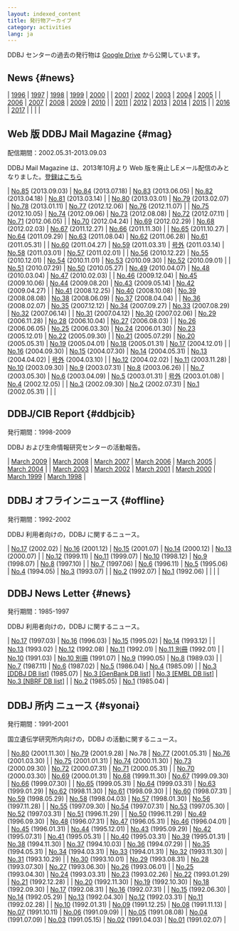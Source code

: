```yaml
---
layout: indexed_content
title: 発行物アーカイブ
category: activities
lang: ja
---
```


DDBJ センターの過去の発行物は [Google Drive](https://drive.google.com/drive/u/2/folders/1Q9-RtK-maEp7HsYq0i9k-MxOTSldMr7G) から公開しています。

## News {#news}

| [1996](/news/ja/?year%5B%5D=1996) | [1997](/news/ja/?year%5B%5D=1997) | [1998](/news/ja/?year%5B%5D=1998) | [1999](/news/ja/?year%5B%5D=1999) | [2000](/news/ja/?year%5B%5D=2000) |
| [2001](/news/ja/?year%5B%5D=2001) | [2002](/news/ja/?year%5B%5D=2002) | [2003](/news/ja/?year%5B%5D=2003) | [2004](/news/ja/?year%5B%5D=2004) | [2005](/news/ja/?year%5B%5D=2005) |
| [2006](/news/ja/?year%5B%5D=2006) | [2007](/news/ja/?year%5B%5D=2007) | [2008](/news/ja/?year%5B%5D=2008) | [2009](/news/ja/?year%5B%5D=2009) | [2010](/news/ja/?year%5B%5D=2010) |
| [2011](/news/ja/?year%5B%5D=2011) | [2012](/news/ja/?year%5B%5D=2012) | [2013](/news/ja/?year%5B%5D=2013) | [2014](/news/ja/?year%5B%5D=2014) | [2015](/news/ja/?year%5B%5D=2015) |
| [2016](/news/ja/?year%5B%5D=2016) | [2017](/news/ja/?year%5B%5D=2017) |                                       |                                       |                                       |

## Web 版 DDBJ Mail Magazine {#mag}

配信期間：2002.05.31-2013.09.03

DDBJ Mail Magazine は、2013年10月より Web 版を廃止しEメール配信のみとなりました。[登録はこちら](/subscribe-ddbj.html)

| [No.85](https://drive.google.com/file/d/1S8PcjiLhvOoy34SQpLb5g8EjWn2Gs8Z8) (2013.09.03) | [No.84](https://drive.google.com/file/d/1GPfMSDI86QF0iTL4EdLjPAIhhPa9WcoW) (2013.07.18) | [No.83](https://drive.google.com/file/d/1lw4WMRnZIL5qPZ707KKD46izoN6Xe-Gb) (2013.06.05) | [No.82](https://drive.google.com/file/d/1g2R_dZzrmOPCDTDxvbppNHK2HJoOqm2h) (2013.04.18) | [No.81](https://drive.google.com/file/d/1o5fyp92KOVZOf_LhpJEs-l0I9P9ZwgQ3) (2013.03.14) |
| [No.80](https://drive.google.com/file/d/15Vn0jBQN6UrPzBtBNY4vrrOrTSj8VPiR) (2013.03.01) | [No.79](https://drive.google.com/file/d/1LQtFaKI6penRGG7A7BRcW4z2nGkHvwdJ) (2013.02.07) | [No.78](https://drive.google.com/file/d/1gs53vYqbxMDRrRrzTmTgHY5teAyuk7Ut) (2013.01.11) | [No.77](https://drive.google.com/file/d/1sqmrxBQRh4jks-Ptl7oqw80Ghy5w2fTn) (2012.12.06) | [No.76](https://drive.google.com/file/d/1aU1uKTK2Mqa2UgBE9zP9v5WlDbflIcuD) (2012.11.07) |
| [No.75](https://drive.google.com/file/d/1t7gh-awMeYU1BXdps_FzObrPkB_g3F9j) (2012.10.05) | [No.74](https://drive.google.com/file/d/1tIu1pGbzPmpjzLrURwUcNZuUOySkdXbh) (2012.09.06) | [No.73](https://drive.google.com/file/d/1buIJ24Yg6QjVecq70G2WT1DVDyUCBUvr) (2012.08.08) | [No.72](https://drive.google.com/file/d/1LqPLcdVnhvZL2ZVRb--HzpcVyQ0OtZSF) (2012.07.11) | [No.71](https://drive.google.com/file/d/1pVuVz8gQgNeV0ymvp13vy2bXwXnOc8bw) (2012.06.05) |
| [No.70](https://drive.google.com/file/d/1QFV53aLjvTpPe6VA3ZdI9N7AU5mFi8pV) (2012.04.24) | [No.69](https://drive.google.com/file/d/1bCg7MHmCb2LJSzmEYTnVlMkC4xr39bWL) (2012.02.29) | [No.68](https://drive.google.com/file/d/1ECL1iM7WR9yHba5sM2qyhYIsIboDNiV0) (2012.02.03) | [No.67](https://drive.google.com/file/d/1_Pch3BArVZjFqxIc0l2oDJpChDZ13zZo) (2011.12.27) | [No.66](https://drive.google.com/file/d/1mtBo6zDwDblluBuduY1xuFbGFGl3PJCq) (2011.11.30) |
| [No.65](https://drive.google.com/file/d/1c3qddaRrhqvb7LfYfMyCXXiXk-TZWsCp) (2011.10.27) | [No.64](https://drive.google.com/file/d/1IIq36tHBnBd9Zy4rdDhSAmaudQiwQ1Ys) (2011.09.29) | [No.63](https://drive.google.com/file/d/1kq5VTBJA1w1C8eW76p-TbfrHRT7ESQq_) (2011.08.04) | [No.62](https://drive.google.com/file/d/17rsk_pGWIHsmME9lDJNM-9r6YkLR2v-O) (2011.06.28) | [No.61](https://drive.google.com/file/d/11bVM5sW2ZY4poCoSF2IprDiNwlZbW_4J) (2011.05.31) |
| [No.60](https://drive.google.com/file/d/14G8ZYsxJnL1SOHbB37il2Edr5EfqCGnZ) (2011.04.27) | [No.59](https://drive.google.com/file/d/1nzob_y65xh2ukMdiplY9aUxVRw8AK7gi) (2011.03.31) | [号外](https://drive.google.com/file/d/1QSG392bHf3JuUigIEC94IpWugQrV7Otf) (2011.03.14)    | [No.58](https://drive.google.com/file/d/1FO2n6EtQklC9IzxYBI6zezCui13Lx9-U) (2011.03.01) | [No.57](https://drive.google.com/file/d/1y34RN6jncT9dZXm56_s_xY82FDm2UMCo) (2011.02.01) |
| [No.56](https://drive.google.com/file/d/1JnQTpTaDVRTsxPtuu4POyPNeQAVb1FLU) (2010.12.22) | [No.55](https://drive.google.com/file/d/1vbHmW1Mve7cBSIvu4tvN9LVndpY7m-wg) (2010.12.01) | [No.54](https://drive.google.com/file/d/1SDWuoiJ-A3LBgcgzcZtsVxBWX8podAZd) (2010.11.01) | [No.53](https://drive.google.com/file/d/1skFM--FAQ1jMaAwMJ0mvjGNc3v5aP9Nl) (2010.09.30) | [No.52](https://drive.google.com/file/d/15n5hbXUWncG8U2ERHYS6VIASCd1QOEP_) (2010.09.01) |
| [No.51](https://drive.google.com/file/d/1ekPU-QfbBpzBxcaHRehzpkPqjbSDTmdg) (2010.07.29) | [No.50](https://drive.google.com/file/d/1FjxfhWOZOsVPhaWlCuCT8yUzCFDhbqup) (2010.05.27) | [No.49](https://drive.google.com/file/d/1XPdObIF2Ju3RuQODF-BBbR7cPm9ugj4F) (2010.04.07) | [No.48](https://drive.google.com/file/d/1_f2m20VtZk7-6LLEUHF4UlBkXV7I4ojX) (2010.03.04) | [No.47](https://drive.google.com/file/d/114ix2FTXkMt1RW6CJn908djuTYVXVKW-) (2010.02.03) |
| [No.46](https://drive.google.com/file/d/1kkdinU7TC1ltMyqtErhg9ngJ-U535_TR) (2009.12.04) | [No.45](https://drive.google.com/file/d/1W7Dln6tE3_QUAaM8rccOkMQx0c8vIUGy) (2009.10.06) | [No.44](https://drive.google.com/file/d/1eKRFnf-FRelxdfGfYxXSXsEAeGeSqC_2) (2009.08.20) | [No.43](https://drive.google.com/file/d/1-tK1r0618JG50dyo7ezb0RCBTvvJdzAB) (2009.05.14) | [No.42](https://drive.google.com/file/d/11YB7-mbzh-rslDNPD1WtsDL3XZxk3pKk) (2009.04.27) |
| [No.41](https://drive.google.com/file/d/1FEhFWEVSc33_2Wh9L-cY6XuJWPQUeawO) (2008.12.25) | [No.40](https://drive.google.com/file/d/1bpkbSYwnXp2KeiqeCJAGjK6zWTFdj_oy) (2008.10.08) | [No.39](https://drive.google.com/file/d/1YS1bkPbHC6GqwwW24vxcv9_CI-DW6l2D) (2008.08.08) | [No.38](https://drive.google.com/file/d/1N0nebOHRzKGkYmDaRN7YeyupcLBlr8QI) (2008.06.09) | [No.37](https://drive.google.com/file/d/1D_kdTqeQKbF-LVjCoZknB46l6Wp4hT_X) (2008.04.04) |
| [No.36](https://drive.google.com/file/d/1L1XimUTWI35g6LwZxzmPRQAcfAaqZEMX) (2008.02.07) | [No.35](https://drive.google.com/file/d/1dhBtlNv4HqSAbLGIUnHCjqfP08_8mGJT) (2007.12.12) | [No.34](https://drive.google.com/file/d/1KILMR0bcpNIdsTVcx-9-hHnBosfweJDr) (2007.09.27) | [No.33](https://drive.google.com/file/d/1tklAjvKyNhkQK9F62BwFMN8V3ZnzcdDH) (2007.08.29) | [No.32](https://drive.google.com/file/d/1XR_zvIeSBL_juGCyaJvkdZPGjyjBoKHh) (2007.06.14) |
| [No.31](https://drive.google.com/file/d/192Tb7dojAtJm2FTb2wqkJCTA3M6JPfGJ) (2007.04.12) | [No.30](https://drive.google.com/file/d/1y6DAfAxMZ8HZ95VwQO2-n3Gb9vmCpvBX) (2007.02.06) | [No.29](https://drive.google.com/file/d/14k4l-nWTHGG_NIf95bdacvqlrTVuRLSw) (2006.11.28) | [No.28](https://drive.google.com/file/d/1c6QLRBnHixU7D3PyrgNdgOodJ7IFg1LR) (2006.10.04) | [No.27](https://drive.google.com/file/d/14KcPQDkjeq9QfsiKHXw6PLITGf9PTTZH) (2006.08.03) |
| [No.26](https://drive.google.com/file/d/1M31uHYT475hkCYQjh_gHzOmJUWq6um4u) (2006.06.05) | [No.25](https://drive.google.com/file/d/1Vv_BrMrp85xX8Vv7tbw38jcsBMXvpSPZ) (2006.03.30) | [No.24](https://drive.google.com/file/d/1t_Ls10r0hybYlfFKoGCxTky9vX4A-lb4) (2006.01.30) | [No.23](https://drive.google.com/file/d/1_WAUva0jPzaU5GX4p98HDtD2n21CA8PG) (2005.12.01) | [No.22](https://drive.google.com/file/d/1cjzKiRtodhobcn7fW7DspH-02qZpbAy4) (2005.09.30) |
| [No.21](https://drive.google.com/file/d/1Etr0ktQG0kBj29T-Y0h5-9a7-sw31nry) (2005.07.29) | [No.20](https://drive.google.com/file/d/1hUWw2GkXMjR_92NnLM2juGAcAY60HMtp) (2005.05.31) | [No.19](https://drive.google.com/file/d/1BT_NYV-2WiPVROVBAsky-bZyZJQVqQ8w) (2005.04.01) | [No.18](https://drive.google.com/file/d/19wlZ8Q1sYF9FKuXhGrBz8SLBOPYY6jTA) (2005.01.31) | [No.17](https://drive.google.com/file/d/1jNMfse0u_ef4wujiwkUhT3tSvZpHnRij) (2004.12.01) |
| [No.16](https://drive.google.com/file/d/1N4G9Qz-iPMUPyG1GJ1ctUZ4l48TEGYUc) (2004.09.30) | [No.15](https://drive.google.com/file/d/1k2ZM4FLb1eTsjVlWyRisC7EpevT8sa7j) (2004.07.30) | [No.14](https://drive.google.com/file/d/1nTlRt7JDN9pOAh9nPji2bJf1XLCqLluI) (2004.05.31) | [No.13](https://drive.google.com/file/d/1V2pC0tLesEaiu8qo4d8gk5LLm0-O-ffb) (2004.04.02) | [号外](https://drive.google.com/file/d/1kTQf1Zrre1c22fpN-3eYd6qWK5v0URf0) (2004.03.10)    |
| [No.12](https://drive.google.com/file/d/1N9FmWEUZw2aBk0vEYagbMnS2KMC13QFJ) (2004.02.02) | [No.11](https://drive.google.com/file/d/1RebLVWGiFfPWMGXlSEf3fHger-pB1IHK) (2003.11.28) | [No.10](https://drive.google.com/file/d/1RdZICWMvgWKLN9qAQYIfh8ZylP3KvCD7) (2003.09.30) | [No.9](https://drive.google.com/file/d/1jCBmqGTL8hQnybIEmbmc4F9-wvTnRTLb) (2003.07.31)  | [No.8](https://drive.google.com/file/d/1zk2rRB_F19xJEzoCcMWpnfGeMCOZ-x-z) (2003.06.26)  |
| [No.7](https://drive.google.com/file/d/1D05VB_pRkGZVuHDzY8kZOuHxSlRt3pTS) (2003.05.30)  | [No.6](https://drive.google.com/file/d/1ruNLwXbbq_TCboYOXzj6aqiwZMHB9s7v) (2003.04.09)  | [No.5](https://drive.google.com/file/d/1v5PNTE8zBVhPMPqPlhPZC-Ye1PCF8HjG) (2003.01.31)  | [号外](https://drive.google.com/file/d/1hSKQedOjMNllEAkgM3RlkAoKETxsGl0N) (2003.01.08)    | [No.4](https://drive.google.com/file/d/1nBmdm-vTT_VPazq0x7mB6tanO4M9jQ6D) (2002.12.05)  |
| [No.3](https://drive.google.com/file/d/1BzPhg3ORtRAoRaBmoVNMm3FJSHIh1mJQ) (2002.09.30)  | [No.2](https://drive.google.com/file/d/1WvAG7J_PhawZRcNH7jOfhansUQ2oMrbs) (2002.07.31)  | [No.1](https://drive.google.com/file/d/1782Hd6NEwYADTgMCwtS_B2tlgNgbs_ze) (2002.05.31)  |                                                                                         |                                                                                         |

## DDBJ/CIB Report {#ddbjcib}

発行期間：1998-2009

DDBJ および生命情報研究センターの活動報告。

| [March 2009](https://drive.google.com/file/d/1_PylGS_Ekw8j7vxXHIElCjD2Sw-GSHTQ) | [March 2008](https://drive.google.com/file/d/1cEOf5fuf_BpEZ4KxciHtktf22lhweAXa) | [March 2007](https://drive.google.com/file/d/11O1x5ro6FP6Jc5uF-V5WjY-x1VPWqxQ4) | [March 2006](https://drive.google.com/file/d/1RUd6UtgsEgm0zRqcNTntjvARZZKby5Mb) | [March 2005](https://drive.google.com/file/d/1J1TaSzjmVjjKSQv_nrVpBf0OwjCm1GSc) | [March 2004](https://drive.google.com/file/d/1tBmFsA6LGn6gdN_99LRy46MRfkQXlVbl) |
| [March 2003](https://drive.google.com/file/d/1kDxJw2x7hVZDX6w7djY6XBhx5fgm_nOU) | [March 2002](https://drive.google.com/file/d/1uHkebT1GYufCIRAzVUDrxJvo5_O-LfZW) | [March 2001](https://drive.google.com/file/d/1PFUaYMbmM7WN6K67qzV2gIf4Qq-KMuJn) | [March 2000](https://drive.google.com/file/d/1gUrxSS26VQpBTwmb1DqP2ulpmqnp9W6_) | [March 1999](https://drive.google.com/file/d/1Hjj41AmvAx5dqIzjYNHj1jgYf-wBodzM) | [March 1998](https://drive.google.com/file/d/1td2chHkldkgg3YfzXMyI9_YPe6lwkawa) |

## DDBJ オフラインニュース {#offline}

発行期間：1992-2002

DDBJ 利用者向けの，DDBJ に関するニュース。

| [No.17](https://drive.google.com/file/d/1XFL0P35ALJxldveqn7i2_0wdJyX7A-9f) (2002.02) | [No.16](https://drive.google.com/file/d/1gMCpY39v02wFc6ohQqbjwvN1MrgAECAM) (2001.12) | [No.15](https://drive.google.com/file/d/1j8wgvx0Y5FhleDjcnBZ_0OYScwjyElX_) (2001.07) | [No.14](https://drive.google.com/file/d/1i6_XVbR4ZbBfmavG7M8Y3Q36MayklW19) (2000.12) | [No.13](https://drive.google.com/file/d/1OefXFQI87aVEnGJCKyvVOq4X3bdDc75j) (2000.07) |
| [No.12](https://drive.google.com/file/d/1sS_seXHyYHj3H52Fday6QuMWyxxC1UeO) (1999.11) | [No.11](https://drive.google.com/file/d/1P6TaepSnmWdPDGoqX9ca4XmRXYcFv0WM) (1999.07) | [No.10](https://drive.google.com/file/d/1TVlImRNjmHWqn6k5DKZ1IM_W6wq7HSIB) (1998.12) | [No.9](https://drive.google.com/file/d/1Vx975ZfxdhThoeoVK38P49UqYwD2wO0c) (1998.07)  | [No.8](https://drive.google.com/file/d/1WFh0X-jZ6VDLJfykn7r5KATozFS9F4vm) (1997.10)  |
| [No.7](https://drive.google.com/file/d/1_AXuV_1Oz7Lzej78nns4E9tQi8QOCjfW) (1997.06)  | [No.6](https://drive.google.com/file/d/1OVn42oeDNs02U7xf657sLt7IonFJH4iZ) (1996.11)  | [No.5](https://drive.google.com/file/d/1asigzNh_czF41V4nCyrLCwW0kwjsnro7) (1995.06)  | [No.4](https://drive.google.com/file/d/11R1kXuSF48wn7DMvRNwq5lr1FYB31zv_) (1994.05)  | [No.3](https://drive.google.com/file/d/1Fz5mwxNDKZKWqIBYP9E2MqCYxZxviRwc) (1993.07)  |
| [No.2](https://drive.google.com/file/d/1QE4LiF1yTJyrELqpn1fxn3th_yX3C32K) (1992.07)  | [No.1](https://drive.google.com/file/d/1M72IGYP60fxCB60fhoGeP9-OCiwFoAT7) (1992.06)  |                                                                                      |                                                                                      |                                                                                      |

## DDBJ News Letter {#news}

発行期間：1985-1997

DDBJ 利用者向けの，DDBJ に関するニュース。

|  [No.17](https://drive.google.com/file/d/1MoZZ8kQE7o9OT6VSbz35h5uB75WWOa41) (1997.03)  |  [No.16](https://drive.google.com/file/d/1ojP8Q_oPrBAtSpbYJAHM67qNufNPSOeJ) (1996.03)  |  [No.15](https://drive.google.com/file/d/1JBkzjRJ1RwtQ2sQYB3rqruakZGA1RYFu) (1995.02)  |  [No.14](https://drive.google.com/file/d/1ap3UK8VRoLbYS7LMrkF65AiK5s3tyz8m) (1993.12)  |
|  [No.13](https://drive.google.com/file/d/1OqxLvuhCyk2DD8l6j1FbE2u-6ij1UQAg) (1993.02)  |  [No.12](https://drive.google.com/file/d/1a4x7FQRBoTMQhU0yTalQkf-xXnDMuAL4) (1992.08)  |  [No.11](https://drive.google.com/file/d/1t-uIaoEs_gtBlA1PCnuc97B4Xl8q3WwS) (1992.01)  |  [No.11 別冊](https://drive.google.com/file/d/1fK-ww0vYXUH-YHrCUwUYcBCMAZq-E5H3) (1992.01)  |
|  [No.10](https://drive.google.com/file/d/1Yqij6CSgfi_ZhdeVrsTfeTKSzfsOqGGJ) (1991.03)  |  [No.10 別冊](https://drive.google.com/file/d/1AkEC4se6A5lqEMB2wwbwl0ofm3WBtZJr) (1991.07)  |  [No.9](https://drive.google.com/file/d/1BTxK_y7H8qkZbB6fIGXtzUxs9wP3TFXE) (1990.05)  |  [No.8](https://drive.google.com/file/d/1dBMaJwUFKzEeA9bdRFF69REGzAf78Jni) (1989.03)  |
|  [No.7](https://drive.google.com/file/d/1lwChj3l7c_OevRfQ7KgYFjrrVozQ7Udi) (1987.11)  |  [No.6](https://drive.google.com/file/d/18jMFl2QaEqnUG0iYUQ1bml5w_VTBSd0l) (1987.02)  |  [No.5](https://drive.google.com/file/d/1lc7jy6mJM459cDDpOuQumSsKzmzwuFVy) (1986.04)  |  [No.4](https://drive.google.com/file/d/1ROYAQFRh8jzB5SN-UVHJ3Yv5hKZl12rf) (1985.09)  |
|  [No.3 [DDBJ DB list]](https://drive.google.com/file/d/17uVqPmj_i8naRZTCvpLSvAVWpY8a4Fkf) (1985.07)  |  [No.3 [GenBank DB list]](https://drive.google.com/file/d/1a9eBvLOagepnhRKnVKGq84nzE4ib690g)  |  [No.3 [EMBL DB list]](https://drive.google.com/file/d/1YDA04EUJI__u4vzXIju_ymlVVT-qQeZc)  |  [No.3 [NBRF DB list]](https://drive.google.com/file/d/1tleuyh0rgqSZ9dvnKYDr8OoAwQsmI4Fg)  |
|  [No.2](https://drive.google.com/file/d/1_gHDBExgEzi3igdiEY4dE_iLMtorSAyM) (1985.05)  |  [No.1](https://drive.google.com/file/d/1ScRDP-0Z2qnRspCnPsv09BS4_F4o-tNC) (1985.04)  |

## DDBJ 所内 ニュース {#syonai}

発行期間：1991-2001

国立遺伝学研究所内向けの，DDBJ の活動に関するニュース。

| [No.80](https://drive.google.com/file/d/11XU7x4TxXI7VMDqZJDG4mH0zTVpnsivl) (2001.11.30) | [No.79](https://drive.google.com/file/d/1gIKvV1e4Ah3uy5jH6RLwpvdFwcJCmzHt) (2001.9.28)  | No.78                                                                                   | [No.77](https://drive.google.com/file/d/1px1Wz8w5_yPmbnzpBcEpLxi5fxzQ7rJJ) (2001.05.31) | [No.76](https://drive.google.com/file/d/1NF8q1Lm218ptAInspQvZho4SyokE5EGg) (2001.03.30) |
| [No.75](https://drive.google.com/file/d/1s1O9XjKF6Hw7qOZ9-mCg5eiSHHwJtTOS) (2001.01.31) | [No.74](https://drive.google.com/file/d/1UtD3gAW4KmAwaFOZ7qJC4Wi3qhJdH64h) (2000.11.30) | [No.73](https://drive.google.com/file/d/1tNlh1GhhFIx3_AYgZjZP1RxaDvy5dRAa) (2000.09.30) | [No.72](https://drive.google.com/file/d/1NieXG9GB6ooiL1OSRVrUWRJRqYPWkr4W) (2000.07.31) | [No.71](https://drive.google.com/file/d/1zSoSus0W3qow42M0sbAT8FJ1fJYkzIY1) (2000.05.31) |
| [No.70](https://drive.google.com/file/d/1AKJCMgxLMl7WMvlNRuJpuQlli4x5GFsA) (2000.03.30) | [No.69](https://drive.google.com/file/d/1xII6LYadZn2b2_xS9WbcnvhhhaYS4J75) (2000.01.31) | [No.68](https://drive.google.com/file/d/1SebX9W8H-f78QBKuTDPELni89iDE3-Y7) (1999.11.30) | [No.67](https://drive.google.com/file/d/1ET9wgUyHXyi5mgWJXRtYIWHg6lTtzOwA) (1999.09.30) | [No.66](https://drive.google.com/file/d/16cmae1pxjQ9NDqKLkzCkIKRCB3q-m2rk) (1999.07.30) |
| [No.65](https://drive.google.com/file/d/13ux3fbxxT37ROgpnF1tjzTCX83tcG8ob) (1999.05.31) | [No.64](https://drive.google.com/file/d/1r2HEduyxzLQAo_8eVRe5Aht5tdujelYW) (1999.03.31) | [No.63](https://drive.google.com/file/d/1i37AWJkgcJfJY9nmqyrbaTaU70x6lkQ4) (1999.01.29) | [No.62](https://drive.google.com/file/d/1kmxgiVCC6FhAEMlesg4NTrwbU121stwO) (1998.11.30) | [No.61](https://drive.google.com/file/d/15XBcqHzKF-X4iVjInMI4F_hzTLTuTTSd) (1998.09.30) |
| [No.60](https://drive.google.com/file/d/1V6tvuZTSkZJ6yYtuS8W4LX8WYbtSQfSh) (1998.07.31) | [No.59](https://drive.google.com/file/d/13LB-B9R1AVGUC2A3n2PusG2xHmrSyFt_) (1998.05.29) | [No.58](https://drive.google.com/file/d/1tOlis7isUtNeNKypn2ekVhpUnTThtRWg) (1998.04.03) | [No.57](https://drive.google.com/file/d/1ObYH9lcLY0AB66DUimaiHCEP-1zOxmVa) (1998.01.30) | [No.56](https://drive.google.com/file/d/1XIclsd5hc2SXFnjYqt79n3Ja2yvncTHN) (1997.11.28) |
| [No.55](https://drive.google.com/file/d/1eOHEC0M_SdU33kkAO5omZZuJYhjs-BrR) (1997.09.30) | [No.54](https://drive.google.com/file/d/1holJdoWTXeuzmW4cBTMKcdhSOFmm9big) (1997.07.31) | [No.53](https://drive.google.com/file/d/15BoY2G-ssgpGPBwPRUji_mykBQnO5kLu) (1997.05.30) | [No.52](https://drive.google.com/file/d/1bFfb50q5N5f-2fc9ez1hluBWl2T8EycC) (1997.03.31) | [No.51](https://drive.google.com/file/d/1j_-OQASNmlAkt1VLNFauxMz7VDb0Wmua) (1996.11.29) |
| [No.50](https://drive.google.com/file/d/1N5gxYFbRweYG775SW8Zbvv0qFAzaNHeG) (1996.11.29) | [No.49](https://drive.google.com/file/d/1J8d6BBWeE1dU9vyS6BbisgvDsPk_VhXX) (1996.09.30) | [No.48](https://drive.google.com/file/d/11mvy_xElROORVCJ7SVQDGC7IuN2PRr6C) (1996.07.31) | [No.47](https://drive.google.com/file/d/1iZFZzprkUqO5NAXK1rq6evrTuqQXD_Wu) (1996.05.31) | [No.46](https://drive.google.com/file/d/1caauwcTSQ1TR-MVobdJ86vzuPYsXv-v1) (1996.04.01) |
| [No.45](https://drive.google.com/file/d/17ra-6UbJiicm7GpSwabyyZ-qdi3rx_xZ) (1996.01.31) | [No.44](https://drive.google.com/file/d/1AuOJWQ8LiIvov8v-lZFm_X7S0XAEler_) (1995.12.01) | [No.43](https://drive.google.com/file/d/1wBISuCdM8M8NrErZWgNDFv37yf7eOiaY) (1995.09.29) | [No.42](https://drive.google.com/file/d/1brHZx2iyHfgqE-1rzMsdBBSBMUUJshAu) (1995.07.31) | [No.41](https://drive.google.com/file/d/1kBw_rw9KwNv3aB7L1XzoezUPfnnmsYEu) (1995.05.31) |
| [No.40](https://drive.google.com/file/d/1O0_QHSeO8j_a3nacdkdgUujbr1pfTYQv) (1995.03.31) | [No.39](https://drive.google.com/file/d/1o56KAqI84vIKp78kj4GighRDG7W1_2q6) (1995.01.31) | [No.38](https://drive.google.com/file/d/123MlDSRGymwIKLd2qQz4ub-VvFUEpF3B) (1994.11.30) | [No.37](https://drive.google.com/file/d/1VDFjrLVDs9lLfF9TuqjWNBlnIt9JxvQw) (1994.10.03) | [No.36](https://drive.google.com/file/d/1NDL5m2SqELf8_JafOrqJncDLFUF4rUbE) (1994.07.29) |
| [No.35](https://drive.google.com/file/d/1iuSvU-a0QmWqMQ0is4j7S3TON6szWpos) (1994.05.31) | [No.34](https://drive.google.com/file/d/19oDpSPGi4NrMpo9ErKu3VDU1wff5a2Yn) (1994.03.31) | [No.33](https://drive.google.com/file/d/19ytKHr0G3d2FkhOt-i1PlgCIhqeYE1fz) (1994.01.31) | [No.32](https://drive.google.com/file/d/11t0H3HLMwBL69BP7ybPRCz3S9bQJq3dk) (1993.11.30) | [No.31](https://drive.google.com/file/d/1mdlB2IXljqaDgmVt0x4jeQhjIKrNwCGw) (1993.10.29) |
| [No.30](https://drive.google.com/file/d/1NNfTi_JSGnCDXwxMoOTkRTKtYKxLR1Yf) (1993.10.01) | [No.29](https://drive.google.com/file/d/16jA8W-8MhzIirK9dExy1Un7jbhs40-TJ) (1993.08.31) | [No.28](https://drive.google.com/file/d/12xcR-RLRb6QrEH7cLeTgYSoiryMlMjZW) (1993.07.30) | [No.27](https://drive.google.com/file/d/1OV44Kh5HY6VcqW_YMNr4DktWZLp08BQN) (1993.06.30) | [No.26](https://drive.google.com/file/d/1CxnrRiGFtQb_6g3r3BryVob7iW2fIDKj) (1993.06.01) |
| [No.25](https://drive.google.com/file/d/1wN_F0k2wDfHeEf74k43Mo9b7A0aMZg3T) (1993.04.30) | [No.24](https://drive.google.com/file/d/1YKPK32OwOuEKpld9MiTCZxGAMa9dm1Pr) (1993.03.31) | [No.23](https://drive.google.com/file/d/1Q6wykyzR4xNeG-_Ugf2PlkpjQICycbIz) (1993.02.26) | [No.22](https://drive.google.com/file/d/1VUoKiucjTQQgDOmcTIrxMlHrYmaJl-Ik) (1993.01.29) | [No.21](https://drive.google.com/file/d/1nLKOy3oY7wj8UJB3oSJz_7hh38hW7jyi) (1992.12.28) |
| [No.20](https://drive.google.com/file/d/12OG0rVg0JtwxScpMwQsZzhQ-dkB4a5Lx) (1992.11.30) | [No.19](https://drive.google.com/file/d/1150Qr5l3t2aNzwTcd-th7OrqNDeLPdRe) (1992.10.30) | [No.18](https://drive.google.com/file/d/1dkK5uNwjZN-P5bJhIkd3JJqxFh0eSo8S) (1992.09.30) | [No.17](https://drive.google.com/file/d/1fyQULi5GaqY_3olNBkDkvNDCDo0sTv-1) (1992.08.31) | [No.16](https://drive.google.com/file/d/1yGvqgX4hgl1nXdZeXrZ7gR-SBknAz8fP) (1992.07.31) |
| [No.15](https://drive.google.com/file/d/1y23tNW07Y4V7b5mj-zCf2cDRZi0tVL7F) (1992.06.30) | [No.14](https://drive.google.com/file/d/17rWjtQ6xIWM_fB3SvxMwfk89-iwzbrn4) (1992.05.29) | [No.13](https://drive.google.com/file/d/19PBK5kIKUdK4ZSUnzKEnkacOCRZkRgsJ) (1992.04.30) | [No.12](https://drive.google.com/file/d/1FiIlMPNJTypSn1C01Y-4Vlyuyrk_lsEx) (1992.03.31) | [No.11](https://drive.google.com/file/d/1X0czDgplAaKn1RTwnKif5iGp8eqNA6hd) (1992.02.28) |
| [No.10](https://drive.google.com/file/d/1eIRje86x41sYckskTMGDi5Y-UKpj5McQ) (1992.01.31) | [No.09](https://drive.google.com/file/d/1eI2nGaSmuKcbyHLw73SsEl7VfQtppfEZ) (1991.12.25) | [No.08](https://drive.google.com/file/d/11Z0e3wGeAvrO7v3lo5h9e_PPH0InCgz2) (1991.11.13) | [No.07](https://drive.google.com/file/d/18g0bSEinvTqaneUk1XjQl5volSx1BhpQ) (1991.10.11) | [No.06](https://drive.google.com/file/d/1v1Z55HouvyPwbI_Mp-nAx2hTyRTlqUut) (1991.09.09) |
| [No.05](https://drive.google.com/file/d/19zAwQMK7Ucu8fykbfGkBgn1lXsGGYP1m) (1991.08.08) | [No.04](https://drive.google.com/file/d/1EISVGyJsKhRZmRzJFrgdhHMnyvxV-S1D) (1991.07.09) | [No.03](https://drive.google.com/file/d/1GjvFIZP1GpvEXposm7bUFrgNI_Dql4XL) (1991.05.15) | [No.02](https://drive.google.com/file/d/1wYmRiftwIPgEbx9nNDs76udRNqkRws9U) (1991.04.03) | [No.01](https://drive.google.com/file/d/17QgOYPJ-S5twppKXOrtRprpmdAK0FI4n) (1991.02.07) |

